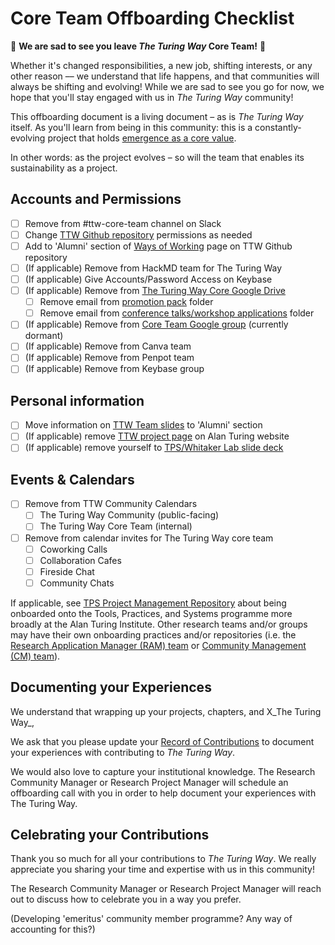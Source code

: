 # Core Team Offboarding Checklist

🌙 **We are sad to see you leave *The Turing Way* Core Team!** 🌙

Whether it's changed responsibilities, a new job, shifting interests, or any other reason –– we understand that life happens, and that communities will always be shifting and evolving! While we are sad to see you go for now, we hope that you'll stay engaged with us in *The Turing Way* community! 

This offboarding document is a living document – as is *The Turing Way* itself. As you'll learn from being in this community: this is a constantly-evolving project that holds [emergence as a core value](https://hackmd.io/kVkwKSYuSLWWhLzlNSuT0g). 

In other words: as the project evolves – so will the team that enables its sustainability as a project.

## Accounts and Permissions
- [ ] Remove from #ttw-core-team channel on Slack
- [ ] Change [TTW Github repository](https://github.com/alan-turing-institute/the-turing-way) permissions as needed
- [ ] Add to 'Alumni' section of [Ways of Working](https://github.com/alan-turing-institute/the-turing-way/blob/main/ways_of_working.md) page on TTW Github repository 
- [ ] (If applicable) Remove from HackMD team for The Turing Way
- [ ] (If applicable) Give Accounts/Password Access on Keybase
- [ ] (If applicable) Remove from [The Turing Way Core Google Drive](https://drive.google.com/drive/u/0/folders/1bdjA-fBotMi9CnjDqu84d5hPZWwjgi-x)
    - [ ] Remove email from [promotion pack](https://drive.google.com/drive/u/1/folders/1mzGmbJkPnP5q1goQesxDc_E5zAPL0eTF) folder
    - [ ] Remove email from [conference talks/workshop applications](https://drive.google.com/drive/u/0/folders/1eNHq9sXq6Z8Q5Ep0MzNS0GsB3FKgTi3E) folder
- [ ] (If applicable) Remove from [Core Team Google group](https://groups.google.com/u/1/g/core-team-2022) (currently dormant)
- [ ] (If applicable) Remove from Canva team
- [ ] (If applicable) Remove from Penpot team
- [ ] (If applicable) Remove from Keybase group

## Personal information
- [ ] Move information on [TTW Team slides](https://docs.google.com/presentation/d/1PeQ_gg5tOJVhOA4aSnVumsowD-bfRFEroWfGsxxaGCw/edit#slide=id.g1aee8e18598_0_0) to 'Alumni' section
- [ ] (If applicable) remove [TTW project page](https://www.turing.ac.uk/research/research-projects/turing-way) on Alan Turing website
- [ ] (If applicable) remove yourself to [TPS/Whitaker Lab slide deck](https://docs.google.com/presentation/d/1g-plncmi00FK97QuYDfqq7oPzUmL0xkHm1hy4X81IX8/edit#slide=id.gf5e62e1b31_1_0)

## Events & Calendars
- [ ] Remove from TTW Community Calendars
    - [ ] The Turing Way Community (public-facing)
    - [ ] The Turing Way Core Team (internal)
- [ ] Remove from calendar invites for The Turing Way core team
    - [ ] Coworking Calls
    - [ ] Collaboration Cafes
    - [ ] Fireside Chat
    - [ ] Community Chats

If applicable, see [TPS Project Management Repository](https://github.com/alan-turing-institute/tps-project-management) about being onboarded onto the Tools, Practices, and Systems programme more broadly at the Alan Turing Institute. Other research teams and/or groups may have their own onboarding practices and/or repositories (i.e. the [Research Application Manager (RAM) team](https://github.com/alan-turing-institute/research-application-management) or [Community Management (CM) team](https://github.com/alan-turing-institute/open-community-building)).

## Documenting your Experiences

We understand that wrapping up your projects, chapters, and  X_The Turing Way_, 

We ask that you please update your [Record of Contributions](https://the-turing-way.netlify.app/afterword/contributors-record.html) to document your experiences with contributing to _The Turing Way_.

We would also love to capture your institutional knowledge. The Research Community Manager or Research Project Manager will schedule an offboarding call with you in order to help document your experiences with The Turing Way.

## Celebrating your Contributions

Thank you so much for all your contributions to *The Turing Way*. We really appreciate you sharing your time and expertise with us in this community!

The Research Community Manager or Research Project Manager will reach out to discuss how to celebrate you in a way you prefer.

(Developing 'emeritus' community member programme? Any way of accounting for this?)